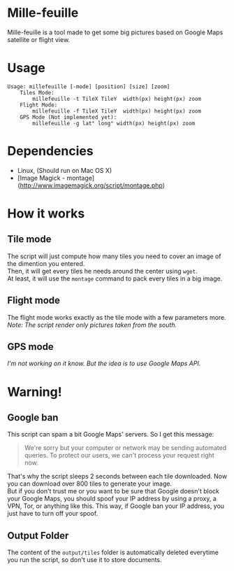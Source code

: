 Mille-feuille
=============

Mille-feuille is a tool made to get some big pictures based on Google Maps satellite or flight view.

# Usage
	Usage: millefeuille [-mode] [position] [size] [zoom]  
		Tiles Mode:  
			millefeuille -t TileX TileY  width(px) height(px) zoom  
		Flight Mode:
			millefeuille -f TileX TileY  width(px) height(px) zoom
		GPS Mode (Not implemented yet):  
			millefeuille -g lat° long° width(px) height(px) zoom  

# Dependencies
* Linux, (Should run on Mac OS X)
* [Image Magick - montage] (http://www.imagemagick.org/script/montage.php)

# How it works
## Tile mode
The script will just compute how many tiles you need to cover an image of the dimention you entered.  
Then, it will get every tiles he needs around the center using `wget`.  
At least, it will use the `montage` command to pack every tiles in a big image.  

## Flight mode
The flight mode works exactly as the tile mode with a few parameters more.  
_Note: The script render only pictures taken from the south._

## GPS mode
_I'm not working on it know. But the idea is to use Google Maps API._

# Warning!
## Google ban
This script can spam a bit Google Maps' servers. So I get this message:
> We're sorry but your computer or network may be sending automated queries. To protect our users, we can't process your request right now.

That's why the script sleeps 2 seconds between each tile downloaded. Now you can download over 800 tiles to generate your image.  
But if you don't trust me or you want to be sure that Google doesn't block your Google Maps, you should spoof your IP address by using a proxy, a VPN, Tor, or anything like this.
This way, if Google ban your IP address, you just have to turn off your spoof.

## Output Folder
The content of the `output/tiles` folder is automatically deleted everytime you run the script, so don't use it to store documents.
